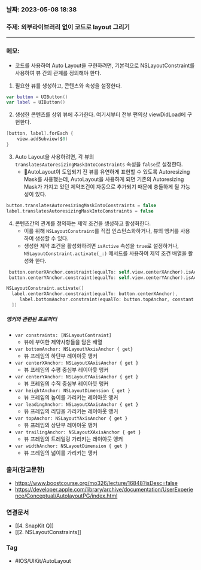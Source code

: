 ### 날짜: 2023-05-08 18:38

### 주제: 외부라이브러리 없이 코드로 layout 그리기   
---
### 메모: 
- 코드를 사용하여 Auto Layout을 구현하려면, 기본적으로 NSLayoutConstraint를 사용하여 뷰 간의 관계를 정의해야 한다. 
1. 필요한 뷰를 생성하고, 콘텐츠와 속성을 설정한다. 
~~~ swift 
var button = UIButton()
var label = UIButton()
~~~
2. 생성한 콘텐츠를 상위 뷰에 추가한다. 여기서부터 전부 편의상 viewDidLoad에 구현한다.
~~~ swift 
[button, label].forEach { 
	view.addSubview($0) 
}
~~~
3. Auto Layout을 사용하려면, 각 뷰의 `translatesAutoresizingMaskIntoConstraints` 속성을 `false`로 설정한다.
	-  AutoLayout이 도입되기 전 뷰를 유연하게 표현할 수 있도록 Autoresizing Mask를 사용했는데, AutoLayout을 사용하게 되면 기존의 Autoresizing Mask가 가지고 있던 제약조건이 자동으로 추가되기 때문에 충돌하게 될 가능성이 있다.
~~~ swift 
button.translatesAutoresizingMaskIntoConstraints = false
label.translatesAutoresizingMaskIntoConstraints = false
~~~
4. 콘텐츠간의 관계를 정의하는 제약 조건을 생성하고 활성화한다.
	- 이를 위해 `NSLayoutConstraint`를 직접 인스턴스화하거나, 뷰의 앵커를 사용하여 생성할 수 있다. 
	- 생성한 제약 조건을 활성화하려면 `isActive` 속성을 `true`로 설정하거나, `NSLayoutConstraint.activate(_:)` 메서드를 사용하여 제약 조건 배열을 활성화 한다. 
~~~ swift 
 button.centerXAnchor.constraint(equalTo: self.view.centerXAnchor).isActive = true
 button.centerYAnchor.constraint(equalTo: self.view.centerYAnchor).isActive = true

NSLayoutConstraint.activate([
  label.centerXAnchor.constraint(equalTo: button.centerXAnchor),
     label.bottomAnchor.constraint(equalTo: button.topAnchor, constant: -10)
  ])
~~~
##### 앵커와 관련된 프로퍼티 
- `var constraints: [NSLayoutContraint]` 
	- 뷰에 부여한 제약사항들을 담은 배열
- `var bottomAnchor: NSLayoutYAxisAnchor { get}`
	- 뷰 프레임의 하단부 레이아웃 앵커 
- `var centerXAnchor: NSLayoutXAxisAnchor { get }`
	- 뷰 프레임의 수평 중심부 레이아웃 앵커 
- `var centerYAnchor: NSLayoutYAxisAnchor { get }`
	- 뷰 프레임의 수직 중심부 레이아웃 앵커
- `var heightAnchor: NSLayoutDimension { get }`
	- 뷰 프레임의 높이를 가리키는 레이아웃 앵커
- `var leadingAnchor: NSLayoutXAxisAnchor { get }`
	- 뷰 프레임의 리딩을 가리키는 레이아웃 앵커
- `var topAnchor: NSLayoutYAxisAnchor { get }`
	- 뷰 프레임의 상단부 레이아웃 앵커
- `var trailingAnchor: NSLayoutXAxisAnchor { get }`
	- 뷰 프레임의 트레일링 가리키는 레이아웃 앵커
- `var widthAnchor: NSLayoutDimension { get }`
	- 뷰 프레임의 넓이를 가리키는 앵커

### 출처(참고문헌) 
- https://www.boostcourse.org/mo326/lecture/16848?isDesc=false
- https://developer.apple.com/library/archive/documentation/UserExperience/Conceptual/AutolayoutPG/index.html


### 연결문서 
- [[4. SnapKit Q]]
- [[2. NSLayoutConstraints]]

### Tag
- #IOS/UIKit/AutoLayout 